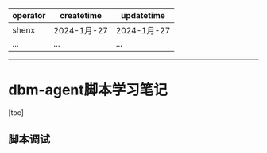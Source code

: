 | operator | createtime | updatetime |
| ---- | ---- | ---- |
| shenx | 2024-1月-27 | 2024-1月-27  |
| ... | ... | ... |
---
# dbm-agent脚本学习笔记

[toc]

## 脚本调试

